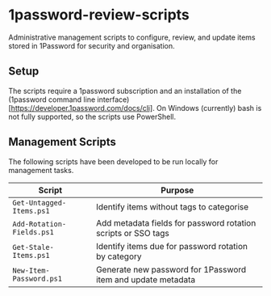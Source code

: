 # 1password-review-scripts

Administrative management scripts to configure, review, and update items stored in 1Password for security and organisation.

## Setup

The scripts require a 1password subscription and an installation of the (1password command line interface)[https://developer.1password.com/docs/cli]. On Windows (currently) bash is not fully supported, so the scripts use PowerShell.

## Management Scripts

The following scripts have been developed to be run locally for management tasks.

  Script                  |  Purpose
--------------------------|------------------------------------------------
`Get-Untagged-Items.ps1`  | Identify items without tags to categorise
`Add-Rotation-Fields.ps1` | Add metadata fields for password rotation scripts or SSO tags
`Get-Stale-Items.ps1`     | Identify items due for password rotation by category
`New-Item-Password.ps1`   | Generate new password for 1Password item and update metadata
